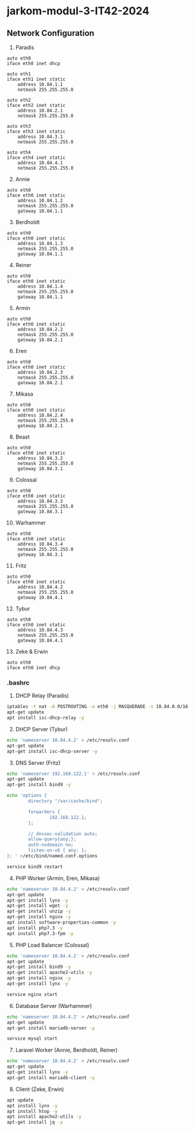 # jarkom-modul-3-IT42-2024

## Network Configuration
1. Paradis
```
auto eth0
iface eth0 inet dhcp

auto eth1
iface eth1 inet static
	address 10.84.1.1
	netmask 255.255.255.0

auto eth2
iface eth2 inet static
	address 10.84.2.1
	netmask 255.255.255.0

auto eth3
iface eth3 inet static
	address 10.84.3.1
	netmask 255.255.255.0

auto eth4
iface eth4 inet static
	address 10.84.4.1
	netmask 255.255.255.0
```

2. Annie
```
auto eth0
iface eth0 inet static
	address 10.84.1.2
	netmask 255.255.255.0
	gateway 10.84.1.1
```
3. Berdholdt
```
auto eth0
iface eth0 inet static
    address 10.84.1.3
    netmask 255.255.255.0
    gateway 10.84.1.1
```

4. Reiner
```
auto eth0
iface eth0 inet static
    address 10.84.1.4
    netmask 255.255.255.0
    gateway 10.84.1.1
```

5. Armin
```
auto eth0
iface eth0 inet static
    address 10.84.2.2
    netmask 255.255.255.0
    gateway 10.84.2.1
```

6. Eren
```
auto eth0
iface eth0 inet static
    address 10.84.2.3
    netmask 255.255.255.0
    gateway 10.84.2.1
```

7. Mikasa
```
auto eth0
iface eth0 inet static
    address 10.84.2.4
    netmask 255.255.255.0
    gateway 10.84.2.1
```

8. Beast
```
auto eth0
iface eth0 inet static
    address 10.84.3.2
    netmask 255.255.255.0
    gateway 10.84.3.1
```

9. Colossal
```
auto eth0
iface eth0 inet static
    address 10.84.3.3
    netmask 255.255.255.0
    gateway 10.84.3.1
```

10. Warhammer
```
auto eth0
iface eth0 inet static
    address 10.84.3.4
    netmask 255.255.255.0
    gateway 10.84.3.1
```

11. Fritz
```
auto eth0
iface eth0 inet static
    address 10.84.4.2
    netmask 255.255.255.0
    gateway 10.84.4.1
```

12. Tybur
```
auto eth0
iface eth0 inet static
    address 10.84.4.3
    netmask 255.255.255.0
    gateway 10.84.4.1
```

13. Zeke & Erwin
```
auto eth0
iface eth0 inet dhcp
```

### .bashrc
1. DHCP Relay (Paradis)
```bash
iptables -t nat -A POSTROUTING -o eth0 -j MASQUERADE -s 10.84.0.0/16
apt-get update
apt install isc-dhcp-relay -y
```

2. DHCP Server (Tybur)
```bash
echo 'nameserver 10.84.4.2' > /etc/resolv.conf
apt-get update
apt-get install isc-dhcp-server -y
```

3. DNS Server (Fritz)
```bash
echo 'nameserver 192.168.122.1' > /etc/resolv.conf
apt-get update
apt-get install bind9 -y

echo 'options {
        directory "/var/cache/bind";

        forwarders {
                192.168.122.1;
        };

        // dnssec-validation auto;
        allow-query{any;};
        auth-nxdomain no;
        listen-on-v6 { any; };
}; ' >/etc/bind/named.conf.options

service bind9 restart
```

4. PHP Worker (Armin, Eren, Mikasa)
```bash
echo 'nameserver 10.84.4.2' > /etc/resolv.conf
apt-get update
apt-get install lynx -y
apt-get install wget -y
apt-get install unzip -y
apt-get install nginx -y
apt install software-properties-common -y
apt install php7.3 -y
apt install php7.3-fpm -y
```

5. PHP Load Balancer (Colossal)
```bash
echo 'nameserver 10.84.4.2' > /etc/resolv.conf
apt-get update
apt-get install bind9 -y
apt-get install apache2-utils -y
apt-get install nginx -y
apt-get install lynx -y

service nginx start
```

6. Database Server (Warhammer)
```bash
echo 'nameserver 10.84.4.2' > /etc/resolv.conf
apt-get update
apt-get install mariadb-server -y

service mysql start
```

7. Laravel Worker (Annie, Berdholdt, Reiner)
```bash
echo 'nameserver 10.84.4.2' > /etc/resolv.conf
apt-get update
apt-get install lynx -y
apt-get install mariadb-client -y
```

8. Client (Zeke, Erwin)
```bash
apt update
apt install lynx -y
apt install htop -y
apt install apache2-utils -y
apt-get install jq -y
```

